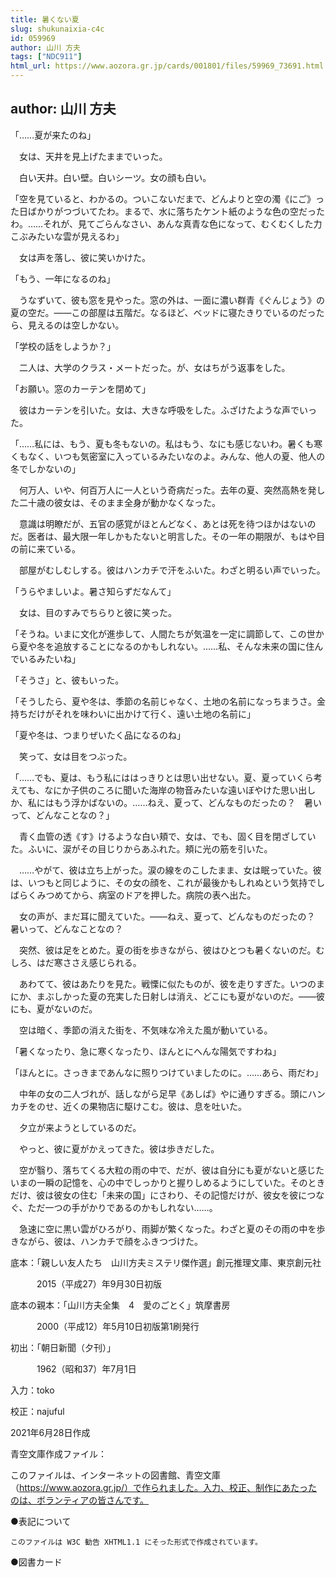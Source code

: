 ```yaml
---
title: 暑くない夏
slug: shukunaixia-c4c
id: 059969
author: 山川 方夫
tags: ["NDC911"]
html_url: https://www.aozora.gr.jp/cards/001801/files/59969_73691.html
---
```


## author: 山川 方夫

「……夏が来たのね」

　女は、天井を見上げたままでいった。

　白い天井。白い壁。白いシーツ。女の顔も白い。

「空を見ていると、わかるの。ついこないだまで、どんよりと空の濁《にご》った日ばかりがつづいてたわ。まるで、水に落ちたケント紙のような色の空だったわ。……それが、見てごらんなさい、あんな真青な色になって、むくむくした力こぶみたいな雲が見えるわ」

　女は声を落し、彼に笑いかけた。

「もう、一年になるのね」

　うなずいて、彼も窓を見やった。窓の外は、一面に濃い群青《ぐんじょう》の夏の空だ。――この部屋は五階だ。なるほど、ベッドに寝たきりでいるのだったら、見えるのは空しかない。

「学校の話をしようか？」

　二人は、大学のクラス・メートだった。が、女はちがう返事をした。

「お願い。窓のカーテンを閉めて」

　彼はカーテンを引いた。女は、大きな呼吸をした。ふざけたような声でいった。

「……私には、もう、夏も冬もないの。私はもう、なにも感じないわ。暑くも寒くもなく、いつも気密室に入っているみたいなのよ。みんな、他人の夏、他人の冬でしかないの」

　何万人、いや、何百万人に一人という奇病だった。去年の夏、突然高熱を発した二十歳の彼女は、そのまま全身が動かなくなった。

　意識は明瞭だが、五官の感覚がほとんどなく、あとは死を待つほかはないのだ。医者は、最大限一年しかもたないと明言した。その一年の期限が、もはや目の前に来ている。

　部屋がむしむしする。彼はハンカチで汗をふいた。わざと明るい声でいった。

「うらやましいよ。暑さ知らずだなんて」

　女は、目のすみでちらりと彼に笑った。

「そうね。いまに文化が進歩して、人間たちが気温を一定に調節して、この世から夏や冬を追放することになるのかもしれない。……私、そんな未来の国に住んでいるみたいね」

「そうさ」と、彼もいった。

「そうしたら、夏や冬は、季節の名前じゃなく、土地の名前になっちまうさ。金持ちだけがそれを味わいに出かけて行く、遠い土地の名前に」

「夏や冬は、つまりぜいたく品になるのね」

　笑って、女は目をつぶった。

「……でも、夏は、もう私にははっきりとは思い出せない。夏、夏っていくら考えても、なにか子供のころに聞いた海岸の物音みたいな遠いぼやけた思い出しか、私にはもう浮かばないの。……ねえ、夏って、どんなものだったの？　暑いって、どんなことなの？」

　青く血管の透《す》けるような白い頬で、女は、でも、固く目を閉ざしていた。ふいに、涙がその目じりからあふれた。頬に光の筋を引いた。

　……やがて、彼は立ち上がった。涙の線をのこしたまま、女は眠っていた。彼は、いつもと同じように、その女の顔を、これが最後かもしれぬという気持でしばらくみつめてから、病室のドアを押した。病院の表へ出た。

　女の声が、まだ耳に聞えていた。――ねえ、夏って、どんなものだったの？　暑いって、どんなことなの？

　突然、彼は足をとめた。夏の街を歩きながら、彼はひとつも暑くないのだ。むしろ、はだ寒ささえ感じられる。

　あわてて、彼はあたりを見た。戦慄に似たものが、彼を走りすぎた。いつのまにか、まぶしかった夏の充実した日射しは消え、どこにも夏がないのだ。――彼にも、夏がないのだ。

　空は暗く、季節の消えた街を、不気味な冷えた風が動いている。

「暑くなったり、急に寒くなったり、ほんとにへんな陽気ですわね」

「ほんとに。さっきまであんなに照りつけていましたのに。……あら、雨だわ」

　中年の女の二人づれが、話しながら足早《あしば》やに通りすぎる。頭にハンカチをのせ、近くの果物店に駆けこむ。彼は、息を吐いた。

　夕立が来ようとしているのだ。

　やっと、彼に夏がかえってきた。彼は歩きだした。

　空が翳り、落ちてくる大粒の雨の中で、だが、彼は自分にも夏がないと感じたいまの一瞬の記憶を、心の中でしっかりと握りしめるようにしていた。そのときだけ、彼は彼女の住む「未来の国」にさわり、その記憶だけが、彼女を彼につなぐ、ただ一つの手がかりであるのかもしれない……。

　急速に空に黒い雲がひろがり、雨脚が繁くなった。わざと夏のその雨の中を歩きながら、彼は、ハンカチで顔をふきつづけた。













底本：「親しい友人たち　山川方夫ミステリ傑作選」創元推理文庫、東京創元社

　　　2015（平成27）年9月30日初版

底本の親本：「山川方夫全集　4　愛のごとく」筑摩書房

　　　2000（平成12）年5月10日初版第1刷発行

初出：「朝日新聞（夕刊）」

　　　1962（昭和37）年7月1日

入力：toko

校正：najuful

2021年6月28日作成

青空文庫作成ファイル：

このファイルは、インターネットの図書館、青空文庫（https://www.aozora.gr.jp/）で作られました。入力、校正、制作にあたったのは、ボランティアの皆さんです。











●表記について


	このファイルは W3C 勧告 XHTML1.1 にそった形式で作成されています。







●図書カード